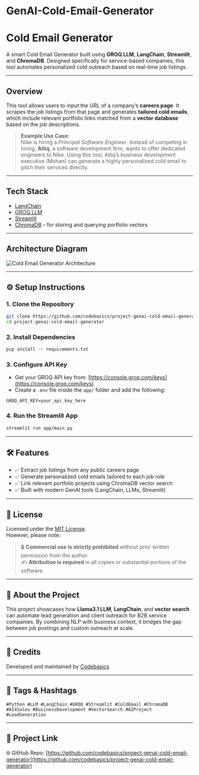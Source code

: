 # GenAI-Cold-Email-Generator
# Cold Email Generator

A smart Cold Email Generator built using **GROQ LLM**, **LangChain**, **Streamlit**, and **ChromaDB**. Designed specifically for service-based companies, this tool automates personalized cold outreach based on real-time job listings.

---

## Overview

This tool allows users to input the URL of a company’s **careers page**. It scrapes the job listings from that page and generates **tailored cold emails**, which include relevant portfolio links matched from a **vector database** based on the job descriptions.

> **Example Use Case:**  
> Nike is hiring a *Principal Software Engineer*. Instead of competing in hiring, **Atliq**, a software development firm, wants to offer dedicated engineers to Nike. Using this tool, Atliq’s business development executive (Mohan) can generate a highly personalized cold email to pitch their services directly.

---

## Tech Stack

- [LangChain](https://www.langchain.com/)
- [GROQ LLM](https://console.groq.com/keys)
- [Streamlit](https://streamlit.io/)
- [ChromaDB](https://www.trychroma.com/) – for storing and querying portfolio vectors

---

## Architecture Diagram

 ![Cold Email Generator Architecture](./architecture.png)

---

## ⚙️ Setup Instructions

### 1. Clone the Repository

```bash
git clone https://github.com/codebasics/project-genai-cold-email-generator.git
cd project-genai-cold-email-generator
```

### 2. Install Dependencies

```bash
pip install -r requirements.txt
```

### 3. Configure API Key

- Get your GROQ API key from: [https://console.groq.com/keys](https://console.groq.com/keys)
- Create a `.env` file inside the `app/` folder and add the following:

```
GROQ_API_KEY=your_api_key_here
```

### 4. Run the Streamlit App

```bash
streamlit run app/main.py
```

---

## 🛠 Features

- ✅ Extract job listings from any public careers page
- ✅ Generate personalized cold emails tailored to each job role
- ✅ Link relevant portfolio projects using ChromaDB vector search
- ✅ Built with modern GenAI tools (LangChain, LLMs, Streamlit)

---

## 📜 License

Licensed under the [MIT License](https://opensource.org/licenses/MIT).  
However, please note:

> 🔒 **Commercial use is strictly prohibited** without prior written permission from the author.  
> ✍️ **Attribution is required** in all copies or substantial portions of the software.

---

## 📁 About the Project

This project showcases how **Llama3.1 LLM**, **LangChain**, and **vector search** can automate lead generation and client outreach for B2B service companies. By combining NLP with business context, it bridges the gap between job postings and custom outreach at scale.

---

## 🙌 Credits

Developed and maintained by [Codebasics](https://github.com/codebasics)

---

## 📌 Tags & Hashtags

```
#Python #LLM #LangChain #GROQ #Streamlit #ColdEmail #ChromaDB #AI4Sales #BusinessDevelopment #VectorSearch #AIProject #LeadGeneration
```

---

## 🔗 Project Link

🌐 GitHub Repo: [https://github.com/codebasics/project-genai-cold-email-generator](https://github.com/codebasics/project-genai-cold-email-generator)
